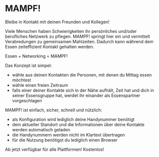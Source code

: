 MAMPF!
=============

Bleibe in Kontakt mit deinen Freunden und Kollegen!

Viele Menschen haben Schwierigkeiten ihr persönliches und/oder berufliches Netzwerk zu pflegen. MAMPF! springt hier ein und vermittelt Verabredungen zu gemeinsamen Mahlzeiten. Dadurch kann während dem Essen zeiteffizient Kontakt gehalten werden.

Essen + Networking = MAMPF!

Das Konzept ist simpel:
  - wähle aus deinen Kontakten die Personen, mit denen du Mittag essen möchtest
  - wähle einen freien Zeitraum
  - falls einer deiner Kontakte sich in der Nähe aufhält, Zeit hat und dich in seiner Essensgruppe hat,
    werdet ihr einander als Essenspartner vorgeschlagen

MAMPF! ist einfach, sicher, schnell und nützlich:
  - als Konfiguration wird lediglich deine Handynummer benötigt
  - dein aktueller Standort und die Informationen über deine Kontakte werden automatisch geladen
  - die Handynummern werden nicht im Klartext übertragen
  - für die Nutzung benötigst du lediglich einen Browser


Ab jetzt verfügbar für alle Plattformen! Kostenlos!
